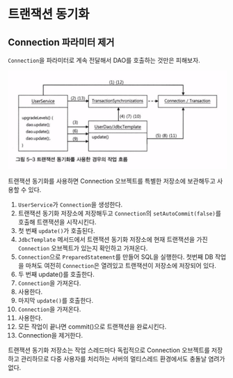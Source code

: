 # 트랜잭션 동기화

## Connection 파라미터 제거

`Connection`을 파라미터로 계속 전달해서 DAO를 호출하는 것만은 피해보자.

![](../../.gitbook/assets/toby/screenshot%202020-04-07%20오전%2012.13.45.png)

트랜잭션 동기화를 사용하면 Connection 오브젝트를 특별한 저장소에 보관해두고 사용할 수 있다.

1. `UserService`가 `Connection`을 생성한다.
2. 트랜잭션 동기화 저장소에 저장해두고 `Connection`의 `setAutoCommit(false)`를 호출해 트랜잭션을 시작시킨다.
3. 첫 번째 `update()`가 호출된다.
4. `JdbcTemplate` 메서드에서 트랜잭션 동기화 저장소에 현재 트랜잭션을 가진 `Connection` 오브젝트가 있는지 확인하고 가져온다.
5. `Connection`으로 `PreparedStatement`를 만들어 SQL을 실행한다. 첫번째 DB 작업을 마쳐도 여전히 `Connection`은 열려있고 트랜잭션이 저장소에 저장되어 있다.
6. 두 번째 update()를 호출한다.
7. `Connection`을 가져온다.
8. 사용한다.
9. 마지막 `update()`를 호출한다.
10. `Connection`을 가져온다.
11. 사용한다.
12. 모든 작업이 끝나면 commit()으로 트랜잭션을 완료시킨다.
13. Connection을 제거한다.

트랜잭션 동기화 저장소는 작업 스레드마다 독립적으로 Connection 오브젝트를 저장하고 관리하므로 다중 사용자를 처리하는 서버의 멀티스레드 환경에서도 충돌날 염려가 없다.